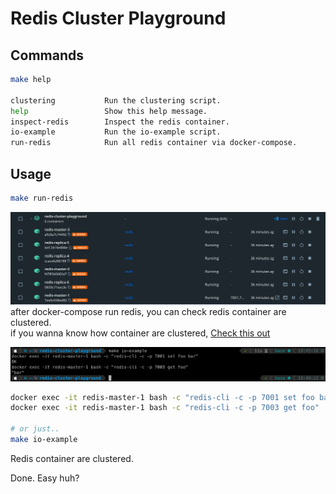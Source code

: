 # Redis Cluster Playground

## Commands

```bash
make help

clustering           Run the clustering script.
help                 Show this help message.
inspect-redis        Inspect the redis container.
io-example           Run the io-example script.
run-redis            Run all redis container via docker-compose.
```

## Usage

```bash
make run-redis
```

![image1](docs/1.png)
after docker-compose run redis, you can check redis container are clustered.  
if you wanna know how container are clustered, [Check this out](https://github.com/dev4hobby/redis-cluster-playground/blob/main/docker-compose.yml#L72)

![image3](docs/3.png)

```bash
docker exec -it redis-master-1 bash -c "redis-cli -c -p 7001 set foo bar"
docker exec -it redis-master-1 bash -c "redis-cli -c -p 7003 get foo"

# or just..
make io-example
```

Redis container are clustered.

Done. Easy huh?
